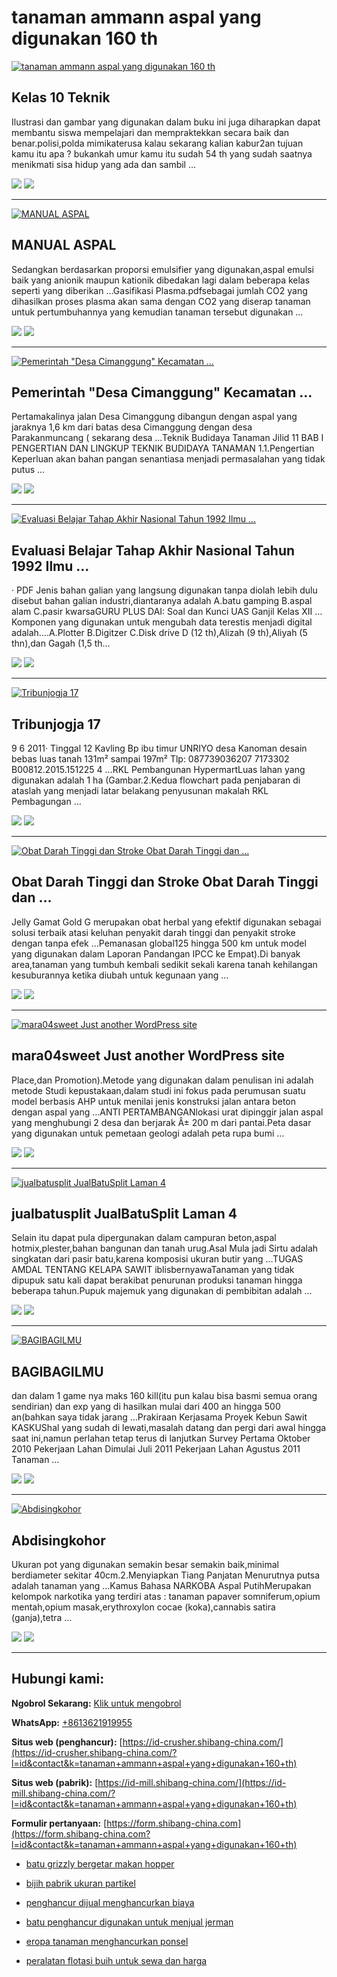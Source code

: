 # tanaman ammann aspal yang digunakan 160 th

<a href="https://swt.shibang-china.com/?l=id&img&k=tanaman+ammann+aspal+yang+digunakan+160+th" target="_blank">![tanaman ammann aspal yang digunakan 160 th](http://static.shibang-china.com/all-800x300/1399.jpg)</a>

## Kelas 10 Teknik
Ilustrasi dan gambar yang digunakan dalam buku ini juga diharapkan dapat membantu siswa mempelajari dan mempraktekkan secara baik dan benar.polisi,polda mimikaterusa kalau sekarang kalian kabur2an tujuan kamu itu apa ? bukankah umur kamu itu sudah 54 th yang sudah saatnya menikmati sisa hidup yang ada dan sambil …


<a href="https://whatsapp.shibangsoft.com/WhatsApp.php" target="_blank" title="WhatsApp">![](http://static.shibang-china.com/icon/whatsapp.png)</a> <a href="https://swt.shibang-china.com/?l=id&icon&k=tanaman+ammann+aspal+yang+digunakan+160+th" target="_blank">![](http://static.shibang-china.com/icon/chat-id.png)</a>

---

<a href="https://swt.shibang-china.com/?l=id&img&k=tanaman+ammann+aspal+yang+digunakan+160+th" target="_blank">![MANUAL ASPAL](http://static.shibang-china.com/all-800x300/253.jpg)</a>

## MANUAL ASPAL
Sedangkan berdasarkan proporsi emulsifier yang digunakan,aspal emulsi baik yang anionik maupun kationik dibedakan lagi dalam beberapa kelas seperti yang diberikan …Gasifikasi Plasma.pdfsebagai jumlah CO2 yang dihasilkan proses plasma akan sama dengan CO2 yang diserap tanaman untuk pertumbuhannya yang kemudian tanaman tersebut digunakan …


<a href="https://whatsapp.shibangsoft.com/WhatsApp.php" target="_blank" title="WhatsApp">![](http://static.shibang-china.com/icon/whatsapp.png)</a> <a href="https://swt.shibang-china.com/?l=id&icon&k=tanaman+ammann+aspal+yang+digunakan+160+th" target="_blank">![](http://static.shibang-china.com/icon/chat-id.png)</a>

---

<a href="https://swt.shibang-china.com/?l=id&img&k=tanaman+ammann+aspal+yang+digunakan+160+th" target="_blank">![Pemerintah "Desa Cimanggung" Kecamatan …](http://static.shibang-china.com/all-800x300/205.jpg)</a>

## Pemerintah "Desa Cimanggung" Kecamatan …
Pertamakalinya jalan Desa Cimanggung dibangun dengan aspal yang jaraknya 1,6 km dari batas desa Cimanggung dengan desa Parakanmuncang ( sekarang desa …Teknik Budidaya Tanaman Jilid 11 BAB I PENGERTIAN DAN LINGKUP TEKNIK BUDIDAYA TANAMAN 1.1.Pengertian Keperluan akan bahan pangan senantiasa menjadi permasalahan yang tidak putus …


<a href="https://whatsapp.shibangsoft.com/WhatsApp.php" target="_blank" title="WhatsApp">![](http://static.shibang-china.com/icon/whatsapp.png)</a> <a href="https://swt.shibang-china.com/?l=id&icon&k=tanaman+ammann+aspal+yang+digunakan+160+th" target="_blank">![](http://static.shibang-china.com/icon/chat-id.png)</a>

---

<a href="https://swt.shibang-china.com/?l=id&img&k=tanaman+ammann+aspal+yang+digunakan+160+th" target="_blank">![Evaluasi Belajar Tahap Akhir Nasional Tahun 1992 Ilmu …](http://static.shibang-china.com/all-800x300/1414.jpg)</a>

## Evaluasi Belajar Tahap Akhir Nasional Tahun 1992 Ilmu …
· PDF Jenis bahan galian yang langsung digunakan tanpa diolah lebih dulu disebut bahan galian industri,diantaranya adalah A.batu gamping B.aspal alam C.pasir kwarsaGURU PLUS DAI: Soal dan Kunci UAS Ganjil Kelas XII …Komponen yang digunakan untuk mengubah data terestis menjadi digital adalah….A.Plotter B.Digitzer C.Disk drive D (12 th),Alizah (9 th),Aliyah (5 thn),dan Gagah (1,5 th…


<a href="https://whatsapp.shibangsoft.com/WhatsApp.php" target="_blank" title="WhatsApp">![](http://static.shibang-china.com/icon/whatsapp.png)</a> <a href="https://swt.shibang-china.com/?l=id&icon&k=tanaman+ammann+aspal+yang+digunakan+160+th" target="_blank">![](http://static.shibang-china.com/icon/chat-id.png)</a>

---

<a href="https://swt.shibang-china.com/?l=id&img&k=tanaman+ammann+aspal+yang+digunakan+160+th" target="_blank">![Tribunjogja 17](http://static.shibang-china.com/all-800x300/804.jpg)</a>

## Tribunjogja 17
9 6 2011· Tinggal 12 Kavling Bp ibu timur UNRIYO desa Kanoman desain bebas luas tanah 131m² sampai 197m² Tlp: 087739036207 7173302 B00812.2015.151225 4 …RKL Pembangunan HypermartLuas lahan yang digunakan adalah 1 ha (Gambar.2.Kedua flowchart pada penjabaran di ataslah yang menjadi latar belakang penyusunan makalah RKL Pembagungan …


<a href="https://whatsapp.shibangsoft.com/WhatsApp.php" target="_blank" title="WhatsApp">![](http://static.shibang-china.com/icon/whatsapp.png)</a> <a href="https://swt.shibang-china.com/?l=id&icon&k=tanaman+ammann+aspal+yang+digunakan+160+th" target="_blank">![](http://static.shibang-china.com/icon/chat-id.png)</a>

---

<a href="https://swt.shibang-china.com/?l=id&img&k=tanaman+ammann+aspal+yang+digunakan+160+th" target="_blank">![Obat Darah Tinggi dan Stroke Obat Darah Tinggi dan …](http://static.shibang-china.com/all-800x300/1079.jpg)</a>

## Obat Darah Tinggi dan Stroke Obat Darah Tinggi dan …
Jelly Gamat Gold G merupakan obat herbal yang efektif digunakan sebagai solusi terbaik atasi keluhan penyakit darah tinggi dan penyakit stroke dengan tanpa efek …Pemanasan global125 hingga 500 km untuk model yang digunakan dalam Laporan Pandangan IPCC ke Empat).Di banyak area,tanaman yang tumbuh kembali sedikit sekali karena tanah kehilangan kesuburannya ketika diubah untuk kegunaan yang …


<a href="https://whatsapp.shibangsoft.com/WhatsApp.php" target="_blank" title="WhatsApp">![](http://static.shibang-china.com/icon/whatsapp.png)</a> <a href="https://swt.shibang-china.com/?l=id&icon&k=tanaman+ammann+aspal+yang+digunakan+160+th" target="_blank">![](http://static.shibang-china.com/icon/chat-id.png)</a>

---

<a href="https://swt.shibang-china.com/?l=id&img&k=tanaman+ammann+aspal+yang+digunakan+160+th" target="_blank">![mara04sweet Just another WordPress site](http://static.shibang-china.com/all-800x300/418.jpg)</a>

## mara04sweet Just another WordPress site
Place,dan Promotion).Metode yang digunakan dalam penulisan ini adalah metode Studi kepustakaan,dalam studi ini fokus pada perumusan suatu model berbasis AHP untuk menilai jenis konstruksi jalan antara beton dengan aspal yang …ANTI PERTAMBANGANlokasi urat dipinggir jalan aspal yang menghubungi 2 desa dan berjarak Â± 200 m dari pantai.Peta dasar yang digunakan untuk pemetaan geologi adalah peta rupa bumi …


<a href="https://whatsapp.shibangsoft.com/WhatsApp.php" target="_blank" title="WhatsApp">![](http://static.shibang-china.com/icon/whatsapp.png)</a> <a href="https://swt.shibang-china.com/?l=id&icon&k=tanaman+ammann+aspal+yang+digunakan+160+th" target="_blank">![](http://static.shibang-china.com/icon/chat-id.png)</a>

---

<a href="https://swt.shibang-china.com/?l=id&img&k=tanaman+ammann+aspal+yang+digunakan+160+th" target="_blank">![jualbatusplit JualBatuSplit Laman 4](http://static.shibang-china.com/all-800x300/1522.jpg)</a>

## jualbatusplit JualBatuSplit Laman 4
Selain itu dapat pula dipergunakan dalam campuran beton,aspal hotmix,plester,bahan bangunan dan tanah urug.Asal Mula jadi Sirtu adalah singkatan dari pasir batu,karena komposisi ukuran butir yang …TUGAS AMDAL TENTANG KELAPA SAWIT iblisbernyawaTanaman yang tidak dipupuk satu kali dapat berakibat penurunan produksi tanaman hingga beberapa tahun.Pupuk majemuk yang digunakan di pembibitan adalah …


<a href="https://whatsapp.shibangsoft.com/WhatsApp.php" target="_blank" title="WhatsApp">![](http://static.shibang-china.com/icon/whatsapp.png)</a> <a href="https://swt.shibang-china.com/?l=id&icon&k=tanaman+ammann+aspal+yang+digunakan+160+th" target="_blank">![](http://static.shibang-china.com/icon/chat-id.png)</a>

---

<a href="https://swt.shibang-china.com/?l=id&img&k=tanaman+ammann+aspal+yang+digunakan+160+th" target="_blank">![BAGIBAGILMU](http://static.shibang-china.com/all-800x300/1228.jpg)</a>

## BAGIBAGILMU
dan dalam 1 game nya maks 160 kill(itu pun kalau bisa basmi semua orang sendirian) dan exp yang di hasilkan mulai dari 400 an hingga 500 an(bahkan saya tidak jarang …Prakiraan Kerjasama Proyek Kebun Sawit KASKUShal yang sudah di lewati,masalah datang dan pergi dari awal hingga saat ini,namun perlahan tetap terus di lanjutkan Survey Pertama Oktober 2010 Pekerjaan Lahan Dimulai Juli 2011 Pekerjaan Lahan Agustus 2011 Tanaman …


<a href="https://whatsapp.shibangsoft.com/WhatsApp.php" target="_blank" title="WhatsApp">![](http://static.shibang-china.com/icon/whatsapp.png)</a> <a href="https://swt.shibang-china.com/?l=id&icon&k=tanaman+ammann+aspal+yang+digunakan+160+th" target="_blank">![](http://static.shibang-china.com/icon/chat-id.png)</a>

---

<a href="https://swt.shibang-china.com/?l=id&img&k=tanaman+ammann+aspal+yang+digunakan+160+th" target="_blank">![Abdisingkohor](http://static.shibang-china.com/all-800x300/1111.jpg)</a>

## Abdisingkohor
Ukuran pot yang digunakan semakin besar semakin baik,minimal berdiameter sekitar 40cm.2.Menyiapkan Tiang Panjatan Menurutnya putsa adalah tanaman yang …Kamus Bahasa NARKOBA Aspal PutihMerupakan kelompok narkotika yang terdiri atas : tanaman papaver somniferum,opium mentah,opium masak,erythroxylon cocae (koka),cannabis satira (ganja),tetra …


<a href="https://whatsapp.shibangsoft.com/WhatsApp.php" target="_blank" title="WhatsApp">![](http://static.shibang-china.com/icon/whatsapp.png)</a> <a href="https://swt.shibang-china.com/?l=id&icon&k=tanaman+ammann+aspal+yang+digunakan+160+th" target="_blank">![](http://static.shibang-china.com/icon/chat-id.png)</a>

---
## Hubungi kami:

**Ngobrol Sekarang:** [Klik untuk mengobrol](https://swt.shibang-china.com?l=id&contact&k=tanaman+ammann+aspal+yang+digunakan+160+th)

**WhatsApp:**  [+8613621919955](https://whatsapp.shibangsoft.com/WhatsApp.php)

**Situs web (penghancur):** [https://id-crusher.shibang-china.com/](https://id-crusher.shibang-china.com/?l=id&contact&k=tanaman+ammann+aspal+yang+digunakan+160+th)

**Situs web (pabrik):** [https://id-mill.shibang-china.com/](https://id-mill.shibang-china.com/?l=id&contact&k=tanaman+ammann+aspal+yang+digunakan+160+th)

**Formulir pertanyaan:** [https://form.shibang-china.com](https://form.shibang-china.com?l=id&contact&k=tanaman+ammann+aspal+yang+digunakan+160+th)

* [batu grizzly bergetar makan hopper](../36/batu%20grizzly%20bergetar%20makan%20hopper.md)

* [bijih pabrik ukuran partikel](../33/bijih%20pabrik%20ukuran%20partikel.md)

* [penghancur dijual menghancurkan biaya](../32/penghancur%20dijual%20menghancurkan%20biaya.md)

* [batu penghancur digunakan untuk menjual jerman](../37/batu%20penghancur%20digunakan%20untuk%20menjual%20jerman.md)

* [eropa tanaman menghancurkan ponsel](../33/eropa%20tanaman%20menghancurkan%20ponsel.md)

* [peralatan flotasi buih untuk sewa dan harga](../31/peralatan%20flotasi%20buih%20untuk%20sewa%20dan%20harga.md)